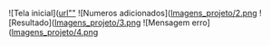 ![Tela inicial]([url""](https://github.com/Amandasfs/atividadeJSP/blob/main/Imagens%20projeto/1.png)
![Numeros adicionados]([Imagens_projeto/2.png](https://github.com/Amandasfs/atividadeJSP/blob/main/Imagens%20projeto/2.png)
![Resultado]([Imagens_projeto/3.png](https://github.com/Amandasfs/atividadeJSP/blob/main/Imagens%20projeto/3.png)
![Mensagem erro]([Imagens_projeto/4.png](https://github.com/Amandasfs/atividadeJSP/blob/main/Imagens%20projeto/4.png)

